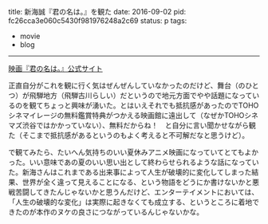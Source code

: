 title: 新海誠『君の名は。』を観た
date: 2016-09-02
pid: fc26cca3e060c5430f981976248a2c69
status: p
tags:
- movie
- blog
---

[映画『君の名は。』公式サイト][1]

正直自分がこれを観に行く気はぜんぜんしていなかったのだけど、舞台（のひとつ）が飛騨地方（飛騨古川らしい）だというので地元方面でやや話題になっているのを観てちょっと興味が湧いた。とはいえそれでも抵抗感があったのでTOHOシネマイレージの無料鑑賞特典がつかえる映画館に遠出して（なぜかTOHOシネマズ渋谷ではかかっていない）、無料だからね！　と自分に言い聞かせながら観た（そこまで抵抗感があるというのもよく考えると不可解だなと思うけど）。

で観てみたら、たいへん気持ちのいい夏休みアニメ映画になっていてとてもよかった。いい意味であの夏のいい思い出として終わらせられるような話になっていた。新海さんはこれまである出来事によって人生が破壊的に変化してしまった結果、世界が全く違って見えることになる、という物語をどうにか書けないかと悪戦苦闘してきたんじゃないかと思うんだけど、エンターテイメントにおいては、「人生の破壊的な変化」は実際に起きなくても成立する、というところに着地できたのが本作のヌケの良さにつながっているんじゃないかな。

[1]:	http://www.kiminona.com/index.html